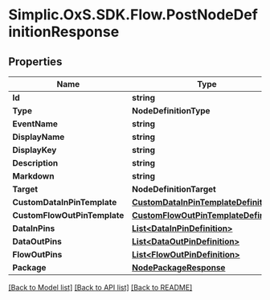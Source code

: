 # Simplic.OxS.SDK.Flow.PostNodeDefinitionResponse

## Properties

Name | Type | Description | Notes
------------ | ------------- | ------------- | -------------
**Id** | **string** |  | 
**Type** | **NodeDefinitionType** |  | 
**EventName** | **string** |  | [optional] 
**DisplayName** | **string** |  | [optional] 
**DisplayKey** | **string** |  | [optional] 
**Description** | **string** |  | [optional] 
**Markdown** | **string** |  | 
**Target** | **NodeDefinitionTarget** |  | 
**CustomDataInPinTemplate** | [**CustomDataInPinTemplateDefinition**](CustomDataInPinTemplateDefinition.md) |  | [optional] 
**CustomFlowOutPinTemplate** | [**CustomFlowOutPinTemplateDefinition**](CustomFlowOutPinTemplateDefinition.md) |  | [optional] 
**DataInPins** | [**List&lt;DataInPinDefinition&gt;**](DataInPinDefinition.md) |  | [optional] 
**DataOutPins** | [**List&lt;DataOutPinDefinition&gt;**](DataOutPinDefinition.md) |  | [optional] 
**FlowOutPins** | [**List&lt;FlowOutPinDefinition&gt;**](FlowOutPinDefinition.md) |  | [optional] 
**Package** | [**NodePackageResponse**](NodePackageResponse.md) |  | 

[[Back to Model list]](../README.md#documentation-for-models) [[Back to API list]](../README.md#documentation-for-api-endpoints) [[Back to README]](../README.md)

